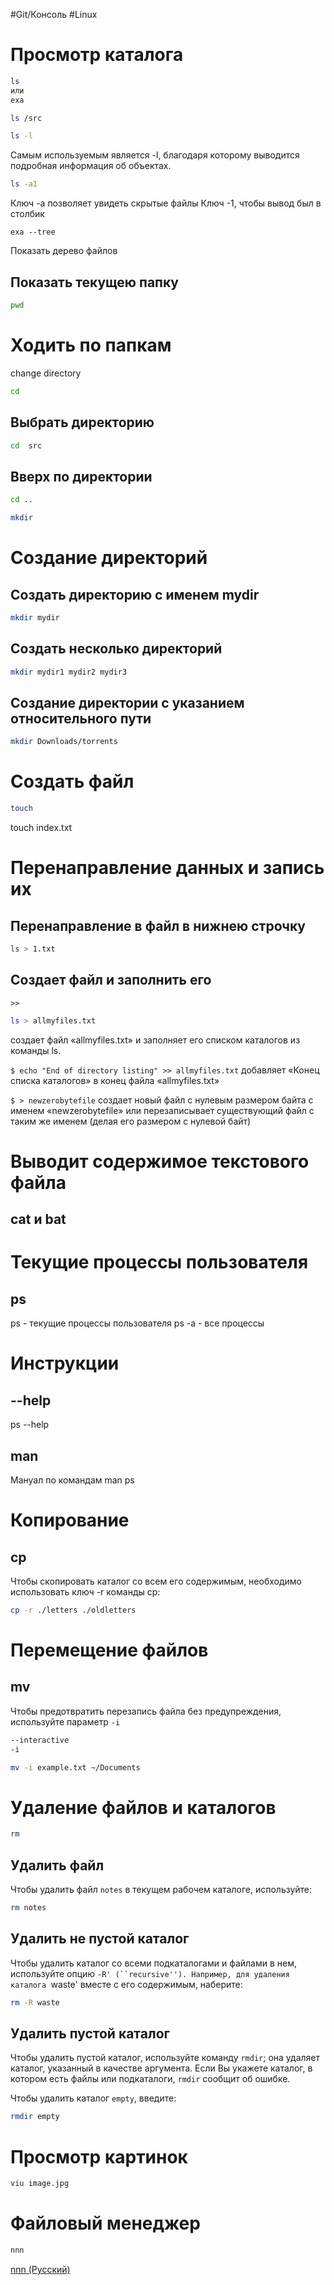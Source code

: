 #Git/Консоль #Linux 

Просмотр каталога
===
```sh
ls
или
exa
```

```sh
ls /src
```

```sh
ls -l
```
Самым используемым является -l, благодаря которому выводится подробная информация об объектах.

```sh
ls -a1
```
Ключ -a позволяет увидеть скрытые файлы
Ключ -1, чтобы вывод был в столбик


```
exa --tree
```
Показать дерево файлов

Показать текущею папку
---
```sh
pwd
```


Ходить по папкам
===
change directory

```sh
cd
```

Выбрать директорию
---
```sh
cd  src
```

Вверх по директории
---
```sh
cd ..
```

```sh
mkdir
```

Создание директорий
===
Создать директорию с именем mydir
---
```sh
mkdir mydir
```
Создать несколько директорий
---

```sh
mkdir mydir1 mydir2 mydir3
```
Создание директории с указанием относительного пути
---

```sh
mkdir Downloads/torrents
```

Создать файл
===
```sh
touch
```

touch index.txt

Перенаправление данных и запись их
===
Перенаправление в файл в нижнею строчку
---
```sh
ls > 1.txt
```

Создает файл и заполнить его
---
`>>`

```sh
ls > allmyfiles.txt
```
создает файл «allmyfiles.txt» и заполняет его списком каталогов из команды ls.

`$ echo "End of directory listing" >> allmyfiles.txt`
добавляет «Конец списка каталогов» в конец файла «allmyfiles.txt»

`$ > newzerobytefile`
создает новый файл с нулевым размером байта с именем «newzerobytefile» или перезаписывает существующий файл с таким же именем (делая его размером с нулевой байт)

Выводит содержимое текстового файла
===
cat и bat
---

Текущие процессы пользователя
===
ps
---
ps - текущие процессы пользователя
ps -a - все процессы

Инструкции
===
--help
---
ps --help

man
---
Мануал по командам
man ps

Копирование
===
cp
---
Чтобы скопировать каталог со всем его содержимым, необходимо использовать ключ -r команды cp:

```sh
cp -r ./letters ./oldletters
```

Перемещение файлов
===
mv
--

Чтобы предотвратить перезапись файла без предупреждения, используйте параметр `-i`
```sh
--interactive
-i 

mv -i example.txt ~/Documents
```

Удаление файлов и каталогов 
===
```sh
rm
```
Удалить файл
---
Чтобы удалить файл `notes` в текущем рабочем каталоге, используйте:

```sh
rm notes
```

Удалить не пустой каталог
---
Чтобы удалить каталог со всеми подкаталогами и файлами в нем, используйте опцию `-R' (``recursive''). Например, для удаления каталога `waste' вместе с его содержимым, наберите:

```sh
rm -R waste
```

Удалить пустой каталог
---
Чтобы удалить пустой каталог, используйте команду `rmdir`; она удаляет каталог, указанный в качестве аргумента. Если Вы укажете каталог, в котором есть файлы или подкаталоги, `rmdir` сообщит об ошибке.

Чтобы удалить каталог `empty`, введите:

```sh
rmdir empty
```

Просмотр картинок
===

```sh
viu image.jpg
```

Файловый менеджер
===

```sh
nnn
```
[nnn (Русский)](https://wiki.archlinux.org/title/Nnn_(%D0%A0%D1%83%D1%81%D1%81%D0%BA%D0%B8%D0%B9))
